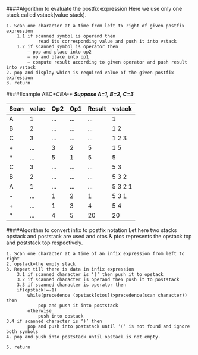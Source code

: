 ####Algorithm to evaluate the postfix expression
Here we use only one stack called vstack(value stack).
```
1. Scan one character at a time from left to right of given postfix expression
	1.1 if scanned symbol is operand then
			read its corresponding value and push it into vstack 
	1.2 if scanned symbol is operator then
		– pop and place into op2 
		– op and place into op1
		– compute result according to given operator and push result into vstack 
2. pop and display which is required value of the given postfix expression
3. return
```
####Example ABC+*CBA-+*
___Suppose A=1, B=2, C=3___

| Scan   |  value  | Op2  | Op1  |  Result  | vstack |
|----|----|----|----|----|----|
|  A |  1  |  ...  |  ...  |  ...  |  1  |
|  B |  2  |  ...  |  ...  |  ...  |  1 2  |
|  C |  3  |  ...  |  ...  |  ...  |  1 2 3 |
|  + |  ...  |  3  |   2 |  5  |  1 5  |
|  * |   ... | 5   |  1  |  5  |  5  |
|  C |   3 |  ...  |  ...  | ...   | 5 3   |
|  B |   2 | ...   |   ... | ...   |  5 3 2  |
|  A |   1 |  ...  |  ...  |   ... |   5 3 2 1 |
|  - |   ... |  1  |  2  |   1 | 5 3 1   |
|  + |   ... |  1  |  3  |   4 |  5 4  |
|  * |   ... |  4  |  5  |  20  |  20  |


####Algorithm to convert infix to postfix notation
Let here two stacks opstack and poststack are used and otos & ptos represents the opstack top and poststack top respectively.

```
1. Scan one character at a time of an infix expression from left to right 
2. opstack=the empty stack
3. Repeat till there is data in infix expression
	3.1 if scanned character is ‘(‘ then push it to opstack
	3.2 if scanned character is operand then push it to poststack 
	3.3 if scanned character is operator then
	if(opstack!=-1)
		while(precedence (opstack[otos])>precedence(scan character)) then
			pop and push it into poststack 
		otherwise
			push into opstack
3.4 if scanned character is ‘)’ then
		pop and push into poststack until ‘(‘ is not found and ignore both symbols 
4. pop and push into poststack until opstack is not empty.

5. return
```